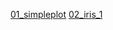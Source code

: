 [01_simpleplot](https://colab.research.google.com/drive/1etYBIv96KXW5a2mEQplM4yyfZXBFrQLa?usp=sharing)
[02_iris_1](https://colab.research.google.com/drive/1vRG6N_LzvZs6HDUVQ8bq8zT6Qpb7axrd?usp=sharing)
